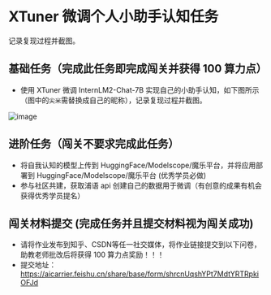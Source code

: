 # XTuner 微调个人小助手认知任务
记录复现过程并截图。

## 基础任务（完成此任务即完成闯关并获得 100 算力点）

- 使用 XTuner 微调 InternLM2-Chat-7B 实现自己的小助手认知，如下图所示（图中的`尖米`需替换成自己的昵称），记录复现过程并截图。


![image](https://github.com/user-attachments/assets/d7c80ea1-761b-4225-974a-620658b2e99d)

## 进阶任务（闯关不要求完成此任务）

- 将自我认知的模型上传到 HuggingFace/Modelscope/魔乐平台，并将应用部署到 HuggingFace/Modelscope/魔乐平台 (优秀学员必做)
- 参与社区共建，获取浦语 api 创建自己的数据用于微调（有创意的成果有机会获得优秀学员提名）

## 闯关材料提交 (完成任务并且提交材料视为闯关成功)

- 请将作业发布到知乎、CSDN等任一社交媒体，将作业链接提交到以下问卷，助教老师批改后将获得 100 算力点奖励！！！
- 提交地址：https://aicarrier.feishu.cn/share/base/form/shrcnUqshYPt7MdtYRTRpkiOFJd
